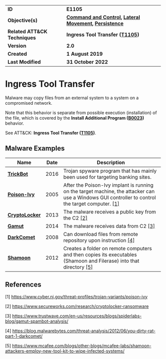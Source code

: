 <table>
<tr>
<td><b>ID</b></td>
<td><b>E1105</b></td>
</tr>
<tr>
<td><b>Objective(s)</b></td>
<td><b><a href="../command-and-control">Command and Control</a>, <a href="../lateral-movement">Lateral Movement</a>, <a href="../persistence">Persistence</a></b></td>
</tr>
<tr>
<td><b>Related ATT&CK Techniques</b></td>
<td><b>Ingress Tool Transfer (<a href="https://attack.mitre.org/techniques/T1105/">T1105</a>)</b></td>
</tr>
<tr>
<td><b>Version</b></td>
<td><b>2.0</b></td>
</tr>
<tr>
<td><b>Created</b></td>
<td><b>1 August 2019</b></td>
</tr>
<tr>
<td><b>Last Modified</b></td>
<td><b>31 October 2022</b></td>
</tr>
</table>


Ingress Tool Transfer
================
Malware may copy files from an external system to a system on a compromised network. 

Note that this behavior is separate from possible execution (installation) of the file, which is covered by the **Install Additional Program ([B0023](../execution/install-additional-program.md))** behavior. 

See ATT&CK: **Ingress Tool Transfer ([T1105](https://attack.mitre.org/techniques/T1105/))**.

Malware Examples
----------------
|Name|Date|Description|
|---|---|---|
|[**TrickBot**](../xample-malware/trickbot.md)|2016|Trojan spyware program that has mainly been used for targeting banking sites.|
|[**Poison-Ivy**](../xample-malware/poison-ivy.md)|2005|After the Poison-Ivy implant is running on the target machine, the attacker can use a Windows GUI controller to control the target computer. [[1]](#1)|
|[**CryptoLocker**](../xample-malware/cryptolocker.md)|2013|The malware receives a public key from the C2 [[2]](#2)|
|[**Gamut**](../xample-malware/gamut.md)|2014|The malware receives data from C2 [[3]](#3)|
|[**DarkComet**](../xample-malware/dark-comet.md)|2008|Can download files from remote repository upon instruction  [[4]](#4)|
|[**Shamoon**](../xample-malware/shamoon.md)|2012|Creates a folder on remote computers and then copies its executables (Shamoon and Filerase) into that directory  [[5]](#5)|

References
----------
<a name="1">[1]</a> https://www.cyber.nj.gov/threat-profiles/trojan-variants/poison-ivy

<a name="2">[2]</a> https://www.secureworks.com/research/cryptolocker-ransomware

<a name="3">[3]</a> https://www.trustwave.com/en-us/resources/blogs/spiderlabs-blog/gamut-spambot-analysis/

<a name="4">[4]</a> https://blog.malwarebytes.com/threat-analysis/2012/06/you-dirty-rat-part-1-darkcomet/

<a name="5">[5]</a> https://www.mcafee.com/blogs/other-blogs/mcafee-labs/shamoon-attackers-employ-new-tool-kit-to-wipe-infected-systems/
